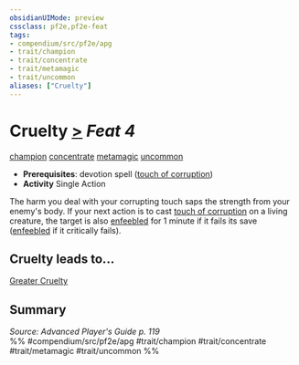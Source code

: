 ```yaml
---
obsidianUIMode: preview
cssclass: pf2e,pf2e-feat
tags:
- compendium/src/pf2e/apg
- trait/champion
- trait/concentrate
- trait/metamagic
- trait/uncommon
aliases: ["Cruelty"]
---
```

# Cruelty  [>](/rules/core-rulebook/chapter-9-playing-the-game.md#Actions "Single Action") *Feat 4*  
[champion](/rules/traits/champion.md)  [concentrate](/rules/traits/concentrate.md)  [metamagic](/rules/traits/metamagic.md)  [uncommon](/rules/traits/uncommon.md)  

- **Prerequisites**: devotion spell ([touch of corruption](/compendium/spells/touch-of-corruption-apg.md))
- **Activity** Single Action

The harm you deal with your corrupting touch saps the strength from your enemy's body. If your next action is to cast [touch of corruption](/compendium/spells/touch-of-corruption-apg.md) on a living creature, the target is also [enfeebled](/rules/conditions.md#Enfeebled) for 1 minute if it fails its save ([enfeebled](/rules/conditions.md#Enfeebled) if it critically fails).

## Cruelty leads to...

[Greater Cruelty](/compendium/feats/greater-cruelty-apg.md)

## Summary

*Source: Advanced Player's Guide p. 119*  
%% #compendium/src/pf2e/apg #trait/champion #trait/concentrate #trait/metamagic #trait/uncommon %%